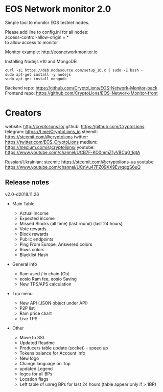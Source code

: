 # EOS Network monitor 2.0
Simple tool to monitor EOS testnet nodes.
 

Please add line to config.ini for all nodes:  
access-control-allow-origin = *   
to allow access to monitor  
  
Monitor example: http://eosnetworkmonitor.io  


Installing Nodejs v10  and MongoDB  
```
curl -sL https://deb.nodesource.com/setup_10.x | sudo -E bash -    
sudo apt-get install -y nodejs  
sudo apt-get install mongodb  
```

Backend repo: https://github.com/CryptoLions/EOS-Network-Monitor-back  
Frontend repo: https://github.com/CryptoLions/EOS-Network-Monitor-front 
 
# Creators  
website: http://cryptolions.io/
github: https://github.com/CryptoLions
telegram: https://t.me/CryptoLions_io
steemit: https://steemit.com/@cryptolions
twitter: https://twitter.com/EOS_CryptoLions
medium: https://medium.com/@cryptolions/
youtube: https://www.youtube.com/channel/UCB7F-KO0mmZ1yVBCq0_1gtA


Russian/Ukrainian:
steemit: https://steemit.com/@cryptolions-ua
youtube: https://www.youtube.com/channel/UCnVu47FZ09XX9EvrqqgS6uQ

## Release notes

v2.0-d2018.11.26
  - Main Table
    - Actual income
    - Expected income
    - Missed Blocks (all time) (last round) (last 24 hours)
    - Vote rewards
    - Block rewards
    - Public endpoints
    - Ping From Europe, Answered colors 
    - Rows colors
    - Blacklist Hash

  - General info
    - Ram used / in chain (Gb) 
    - eosio Ram fee, eosio Saving
    - New TPS/APS calculation

  - Top menu
    - New API (JSON object under API)
    - P2P list
    - Ram price chart
    - Live TPS

  - Other 
    - Move to SSL
    - Updated Readme
    - Producers table update (socket) - speed up
    - Tokens balance for Account info
    - New logo
    - Change language on Top
    - updated Legend
    - logos for all BPs
    - Location flags
    - Left table of unreg BPs for last 24 hours (table appear only if > 1BP)

